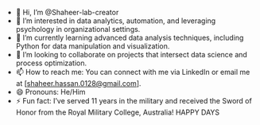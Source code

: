- 👋 Hi, I’m @Shaheer-lab-creator
- 👀 I’m interested in data analytics, automation, and leveraging psychology in organizational settings.
- 🌱 I’m currently learning advanced data analysis techniques, including Python for data manipulation and visualization.
- 💞️ I’m looking to collaborate on projects that intersect data science and process optimization.
- 📫 How to reach me: You can connect with me via LinkedIn or email me at [shaheer.hassan.0128@gmail.com].
- 😄 Pronouns: He/Him
- ⚡ Fun fact: I’ve served 11 years in the military and received the Sword of Honor from the Royal Military College, Australia! HAPPY DAYS
